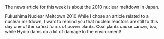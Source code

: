 The news article for this week is about the 2010 nuclear meltdown in Japan.

Fukushima Nuclear Meltdown 2010
While I chose an article related to a nuclear meltdown, I want to remind you that nuclear reactors are still to this day one of the safest forms of power plants. Coal plants cause cancer, too, while Hydro dams do a lot of damage to the environment!